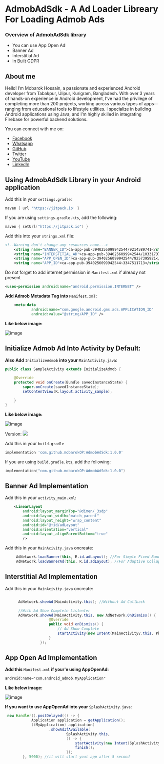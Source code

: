 
# AdmobAdSdk - A Ad Loader Libreary For Loading Admob Ads
### Overview of AdmobAdSdk library
* You can use App Open Ad
* Banner Ad
* Interstitial Ad
* In Built GDPR

## About me

Hello! I’m Mobarok Hossain, a passionate and experienced Android developer from Tabakpur, Ulipur, Kurigram, Bangladesh. With over 3 years of hands-on experience in Android development, I’ve had the privilege of completing more than 200 projects, working across various types of apps—ranging from educational tools to lifestyle utilities. I specialize in building Android applications using Java, and I’m highly skilled in integrating Firebase for powerful backend solutions.

You can connect with me on:

- [Facebook](https://facebook.com/mobarokOP)
- [Whatsapp](https://wa.me/8801408874276)
- [GitHub](https://github.com/mobarokOP)
- [Twitter](https://twitter.com/mobarokOP)
- [YouTube](https://www.youtube.com/@mobarokOP)
- [LinkedIn](https://www.linkedin.com/in/mobarokOP)

## Using AdmobAdSdk Library in your Android application

Add this in your `settings.gradle`:
```groovy
maven { url 'https://jitpack.io' }
```

If you are using `settings.gradle.kts`, add the following:
```kotlin
maven { setUrl("https://jitpack.io") }
```

Add this into your `strings.xml` file:
```xml
<!--Warning don't change any resources name.-->
    <string name="BANNER_ID">ca-app-pub-3940256099942544/9214589741</string> <!--Required for BannerAd-->
    <string name="INTERSTITIAL_AD">ca-app-pub-3940256099942544/1033173712</string> <!-- Required for InterstitialAd-->
    <string name="APP_OPEN_ID">ca-app-pub-3940256099942544/9257395921</string> <!--Required for AppOpenAd-->
    <string name="APP_ID">ca-app-pub-3940256099942544~3347511713</string> <!--Required App ID-->
```
Do not forget to add internet permission in `Manifest.xml` if already not present
```xml
<uses-permission android:name="android.permission.INTERNET" />
```

**Add Admob Metadata Tag into** `Manifest.xml`:

```xml
    <meta-data
            android:name="com.google.android.gms.ads.APPLICATION_ID"
            android:value="@string/APP_ID" />
```
**Like below image:**

![image](https://github.com/user-attachments/assets/8092261d-9f1b-412e-9802-8f14e3460ec8)


## Initialize Admob Ad Into Activity by Default:


**Also Add** `InitializeAdmob` **into your** `MainActivity.java`:

```java
public class SampleActivity extends InitializeAdmob {

    @Override
    protected void onCreate(Bundle savedInstanceState) {
        super.onCreate(savedInstanceState);
        setContentView(R.layout.activity_sample);

    }
}
```
**Like below image:**

![image](https://github.com/user-attachments/assets/ed2cc67b-e5fd-466b-bd52-0234962ebd1e)


Version:
[![](https://jitpack.io/v/mobarokOP/AdmobAdSdk.svg)](https://jitpack.io/#mobarokOP/AdmobAdSdk)

Add this in your `build.gradle`
```groovy
implementation 'com.github.mobarokOP:AdmobAdSdk:1.0.0'
```

If you are using `build.gradle.kts`, add the following:
```kotlin
implementation("com.github.mobarokOP:AdmobAdSdk:1.0.0")
```


## Banner Ad Implementation

Add this in your `activity_main.xml`:

```xml
    <LinearLayout
        android:layout_marginTop="@dimen/_3sdp"
        android:layout_width="match_parent"
        android:layout_height="wrap_content"
        android:id="@+id/adLayout"
        android:orientation="vertical"
        android:layout_alignParentBottom="true"
        />
```

Add this in your `MainAcivity.java` oncreate:

```java
     AdNetwork.loadBanner(this, R.id.adLayout); //For Simple Fixed Banner
     AdNetwork.loadBannerAd(this, R.id.adLayout); //For Adaptive Collapsable Banner
```

## Interstitial Ad Implementation


Add this in your `MainAcivity.java` oncreate:

```java

      AdNetwork.showAd(MainActivity.this); //Without Ad Callback

      //With Ad Show Complete Listenter
      AdNetwork.showAd(MainActivity.this, new AdNetwork.OnDismiss() {
                    @Override
                    public void onDismiss() {
                        // Ad Show Complete
                        startActivity(new Intent(MainActivityv.this, PhotoActivity.class));
                    }
                });
```

## App Open Ad Implementation

**Add this** `Manifest.xml` **if your'e using AppOpenAd:**
```xml
android:name="com.android_admob.MyApplication"
```
**Like below image:**

![image](https://github.com/user-attachments/assets/9015fb6a-25dd-4c56-898e-48533a98546e)


**If you want to use AppOpenAd into your** `SplashActivity.java`:

```java
 new Handler().postDelayed(() -> {
            Application application = getApplication();
            ((MyApplication) application)
                    .showAdIfAvailable(
                            SplashActivity.this,
                            () -> {
                                startActivity(new Intent(SplashActivity.this, MainActivity.class));
                                finish();
                            });
        }, 5000); //it will start yout app after 5 second
```




